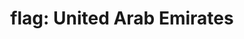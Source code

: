 ---
layout: flags
title: "flag: United Arab Emirates"
emoji: flag_united_arab_emirates
permalink: 🇦🇪.html
image: assets/img/3moji/flag_united_arab_emirates.png
---
